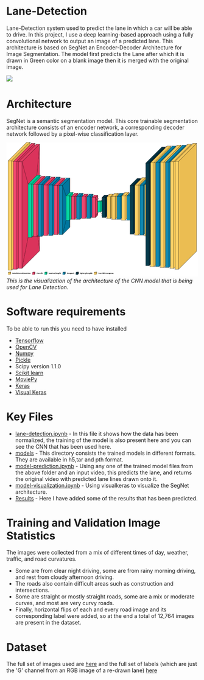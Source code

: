# Lane-Detection
Lane-Detection system used to predict the lane in which a car will be able to drive. In this project, I use a deep learning-based approach using a fully convolutional network to output an image of a predicted lane. This architecture is based on SegNet an Encoder-Decoder Architecture for Image Segmentation. The model first predicts the Lane after which it is drawn in Green color on a blank image then it is merged with the original image.

  ![](https://github.com/Moddy2024/Lane-Detection/blob/main/gif.gif)

# Architecture
SegNet is a semantic segmentation model. This core trainable segmentation architecture consists of an encoder network, a corresponding decoder network followed by a pixel-wise classification layer.

  ![](https://github.com/Moddy2024/Lane-Detection/blob/main/encoder_Decoder.png)
                                            *This is the visualization of the architecture of the CNN model that is being used for Lane Detection.*
# Software requirements
To be able to run this you need to have installed
* [Tensorflow](https://www.tensorflow.org/tutorials)
* [OpenCV](https://opencv.org/)
* [Numpy](https://numpy.org/)
* [Pickle](https://docs.python.org/3/library/pickle.html)
* Scipy version 1.1.0
* [Scikit learn](https://scikit-learn.org/stable/)
* [MoviePy](https://pypi.org/project/moviepy/)
* [Keras](https://keras.io/)
* [Visual Keras](https://github.com/paulgavrikov/visualkeras/)

# Key Files
* [lane-detection.ipynb](https://github.com/Moddy2024/Lane-Detection/blob/main/lane-detection.ipynb) - In this file it shows how the data has been normalized, the training of the model is also present here and you can see the CNN that has been used here.
* [models](https://github.com/Moddy2024/Lane-Detection/tree/main/models) - This directory consists the trained models in different formats. They are available in h5,tar and pth format.
* [model-prediction.ipynb](https://github.com/Moddy2024/Lane-Detection/blob/main/model-prediction.ipynb) -  Using any one of the trained model files from the above folder and an input video, this predicts the lane, and returns the original video with predicted lane lines drawn onto it.
* [model-visualization.ipynb](https://github.com/Moddy2024/Lane-Detection/blob/main/model-visualization.ipynb) - Using visualkeras to visualize the SegNet  architecture.
* [Results](https://github.com/Moddy2024/Lane-Detection/tree/main/outputs) - Here I have added some of the results that has been predicted.

# Training and Validation Image Statistics
The images were collected from a mix of different times of day, weather, traffic, and road curvatures.
* Some are from clear night driving, some are from rainy morning driving, and rest from cloudy afternoon driving.
* The roads also contain difficult areas such as construction and intersections.
* Some are straight or mostly straight roads, some are a mix or moderate curves, and most are very curvy roads.
* Finally, horizontal flips of each and every road image and its corresponding label were added, so at the end a total of 12,764 images are present in the dataset.

# Dataset
The full set of images used are [here](https://www.dropbox.com/s/rrh8lrdclzlnxzv/full_CNN_train.p?dl=0) and the full set of labels (which are just the 'G' channel from an RGB image of a re-drawn lane) [here](https://www.dropbox.com/s/ak850zqqfy6ily0/full_CNN_labels.p?dl=0)


